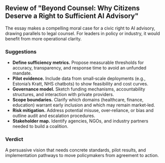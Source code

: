 ## Review of "Beyond Counsel: Why Citizens Deserve a Right to Sufficient AI Advisory"

The essay makes a compelling moral case for a civic right to AI advisory, drawing parallels to legal counsel. For leaders in policy or industry, it would benefit from more operational clarity.

### Suggestions
- **Define sufficiency metrics.** Propose measurable thresholds for accuracy, transparency, and response time to avoid an unfunded mandate.
- **Pilot evidence.** Include data from small‑scale deployments (e.g., Estonia’s Kratt, NHS chatbots) to show feasibility and cost curves.
- **Governance model.** Sketch funding mechanisms, accountability structures, and interaction with private providers.
- **Scope boundaries.** Clarify which domains (healthcare, finance, education) warrant early inclusion and which may remain market‑led.
- **Risk mitigation.** Address potential misuse, over‑reliance, or bias and outline audit and escalation procedures.
- **Stakeholder map.** Identify agencies, NGOs, and industry partners needed to build a coalition.

### Verdict
A persuasive vision that needs concrete standards, pilot results, and implementation pathways to move policymakers from agreement to action.
